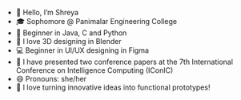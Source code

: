 - 👋 Hello, I’m Shreya
- 🎓 Sophomore @ Panimalar Engineering College
- 🌱 Beginner in Java, C and Python 
- 🩷 I love 3D designing in Blender
- 💻 Beginner in UI/UX designing in Figma
- 📑 I have presented two conference papers at the 7th International Conference on Intelligence Computing (IConIC)
- 😄 Pronouns: she/her
- 📍 I love turning innovative ideas into functional prototypes!

<!---
Shreya3145/Shreya3145 is a ✨ special ✨ repository because its `README.md` (this file) appears on your GitHub profile.
You can click the Preview link to take a look at your changes.
--->
